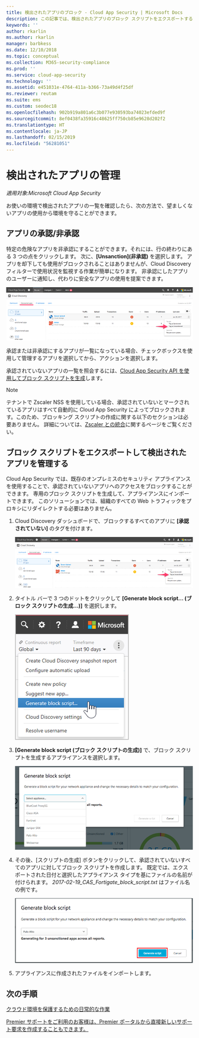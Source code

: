 ```yaml
---
title: 検出されたアプリのブロック - Cloud App Security | Microsoft Docs
description: この記事では、検出されたアプリのブロック スクリプトをエクスポートする手順について説明します。
keywords: ''
author: rkarlin
ms.author: rkarlin
manager: barbkess
ms.date: 12/10/2018
ms.topic: conceptual
ms.collection: M365-security-compliance
ms.prod: ''
ms.service: cloud-app-security
ms.technology: ''
ms.assetid: e451031e-4764-411a-b366-73a49d4f25df
ms.reviewer: reutam
ms.suite: ems
ms.custom: seodec18
ms.openlocfilehash: 902b919a801a6c3b077e930593ba74023efded9f
ms.sourcegitcommit: 8ef0438fa35916c48625ff750cb85e9628d202f2
ms.translationtype: HT
ms.contentlocale: ja-JP
ms.lasthandoff: 02/15/2019
ms.locfileid: "56281051"
---
```

# <a name="govern-discovered-apps"></a>検出されたアプリの管理

*適用対象:Microsoft Cloud App Security*

お使いの環境で検出されたアプリの一覧を確認したら、次の方法で、望ましくないアプリの使用から環境を守ることができます。


## <a name="BKMK_SanctionApp"></a> アプリの承認/非承認 

特定の危険なアプリを非承認にすることができます。それには、行の終わりにある 3 つの点をクリックします。 次に、**[Unsanction]\(非承認\)** を選択します。 アプリを却下しても使用がブロックされることはありませんが、Cloud Discovery フィルターで使用状況を監視する作業が簡単になります。 非承認にしたアプリのユーザーに通知し、代わりに安全なアプリの使用を提案できます。

![[承認されていない] のタグを付ける](./media/tag-as-unsanctioned.png)  

承認または非承認にするアプリが一覧になっている場合、チェックボックスを使用して管理するアプリを選択してから、アクションを選択します。

承認されていないアプリの一覧を照会するには、[Cloud App Security API を使用してブロック スクリプトを生成](https://us.portal.cloudappsecurity.com/api-docs/#generate-block-script)します。

> [!NOTE]
> テナントで Zscaler NSS を使用している場合、承認されていないとマークされているアプリはすべて自動的に Cloud App Security によってブロックされます。このため、ブロッキング スクリプトの作成に関する以下のセクションは必要ありません。 詳細については、[Zscaler との統合](zscaler-integration.md)に関するページをご覧ください。

## <a name="export-a-block-script-to-govern-discovered-apps"></a>ブロック スクリプトをエクスポートして検出されたアプリを管理する

Cloud App Security では、既存のオンプレミスのセキュリティ アプライアンスを使用することで、承認されていないアプリへのアクセスをブロックすることができます。 専用のブロック スクリプトを生成して、アプライアンスにインポートできます。 このソリューションでは、組織のすべての Web トラフィックをプロキシにリダイレクトする必要はありません。

1. Cloud Discovery ダッシュボードで、ブロックするすべてのアプリに **[承認されていない]** のタグを付けます。

   ![[承認されていない] のタグを付ける](./media/tag-as-unsanctioned.png)  

2. タイトル バーで 3 つのドットをクリックして **[Generate block script... (ブロック スクリプトの生成...)]** を選択します。 

   ![ブロック スクリプトを生成する](./media/generate-block-script.png)  

3. **[Generate block script (ブロック スクリプトの生成)]** で、ブロック スクリプトを生成するアプライアンスを選択します。 

   ![ブロック スクリプトのポップ アップを生成する](./media/generate-block-script-popup.png)  

4. その後、[スクリプトの生成] ボタンをクリックして、承認されていないすべてのアプリに対してブロック スクリプトを作成します。 既定では、エクスポートされた日付と選択したアプライアンス タイプを基にファイルの名前が付けられます。 *2017-02-19_CAS_Fortigate_block_script.txt* はファイル名の例です。 

   ![ブロック スクリプトのボタンを生成する](./media/generate-block-script-button.png)  

5. アプライアンスに作成されたファイルをインポートします。



## <a name="next-steps"></a>次の手順  
[クラウド環境を保護するための日常的な作業](daily-activities-to-protect-your-cloud-environment.md)   

[Premier サポートをご利用のお客様は、Premier ポータルから直接新しいサポート要求を作成することもできます。](https://premier.microsoft.com/)  
  
  
